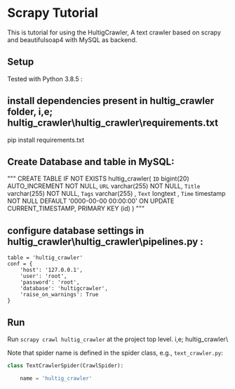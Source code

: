 # Scrapy Tutorial

This is tutorial for using the HultigCrawler, A text crawler based on scrapy and beautifulsoap4 with MySQL as backend.



## Setup
Tested with Python 3.8.5 :

## install dependencies present in hultig_crawler folder, i,e; hultig_crawler\hultig_crawler\requirements.txt
pip install requirements.txt

## Create Database and table in MySQL:
"""
CREATE TABLE IF NOT EXISTS hultig_crawler(
	`ID` bigint(20) AUTO_INCREMENT NOT NULL,
	`URL` varchar(255) NOT NULL,
	`Title` varchar(255) NOT NULL,
	`Tags` varchar(255) ,
	`Text` longtext ,
    `Time` timestamp NOT NULL DEFAULT '0000-00-00 00:00:00' ON UPDATE CURRENT_TIMESTAMP,
	PRIMARY KEY (id)
    )
"""
## configure database settings in hultig_crawler\hultig_crawler\pipelines.py :
    
    table = 'hultig_crawler'
    conf = {
        'host': '127.0.0.1',
        'user': 'root',
        'password': 'root',
        'database': 'hultigcrawler',
        'raise_on_warnings': True
    }

## Run

Run `scrapy crawl hultig_crawler` at the project top level. i,e; hultig_crawler\

Note that spider name is defined in the spider class, e.g., `text_crawler.py`:
```python
class TextCrawlerSpider(CrawlSpider):

    name = 'hultig_crawler'
```

